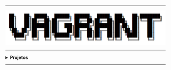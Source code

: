 ----

<div align="Center"> 
<a href="https://github.com/n3ur0cr45h/Vagrant/blob/main/Vagrant.png"> <img src="https://raw.githubusercontent.com/n3ur0cr45h/Vagrant/main/Vagrant.png" alt="Vagrant Image">
</a>
</div> 

----

<details>
  <summary><b> Projetos </b></summary>
<div align="Center"> 
<br>

  
|  ID  | Título                    | Descrição                                                                        | 
| ---- | ------------------------- | ---------------------------------------------------------------------------------| 
|  01  | Ambiente Dev.     | Criar um Ambiente Dev. com o Vagrant             |
|  02  | Servidor Web Automatizado    | Automatizar a Criação de um Servidor Web            |
|  03  | Cluster de Servers    | Providenciar um Cluster de 3 servidores, com Apache2 e Tester            |

</div> 
</details>

----
